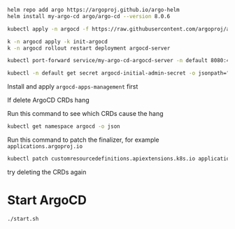 ```sh

helm repo add argo https://argoproj.github.io/argo-helm
helm install my-argo-cd argo/argo-cd --version 8.0.6

kubectl apply -n argocd -f https://raw.githubusercontent.com/argoproj/argo-cd/stable/manifests/install.yaml

k -n argocd apply -k init-argocd
k -n argocd rollout restart deployment argocd-server

kubectl port-forward service/my-argo-cd-argocd-server -n default 8080:443

kubectl -n default get secret argocd-initial-admin-secret -o jsonpath="{.data.password}" | base64 -d
```


Install and apply `argocd-apps-management` first

If delete ArgoCD CRDs hang

Run this command to see which CRDs cause the hang
```sh
kubectl get namespace argocd -o json
```

Run this command to patch the finalizer, for example `applications.argoproj.io`

```sh
kubectl patch customresourcedefinitions.apiextensions.k8s.io applications.argoproj.io -p '{"metadata":{"finalizers":null}}'
```
try deleting the CRDs again


# Start ArgoCD
```sh
./start.sh
```
